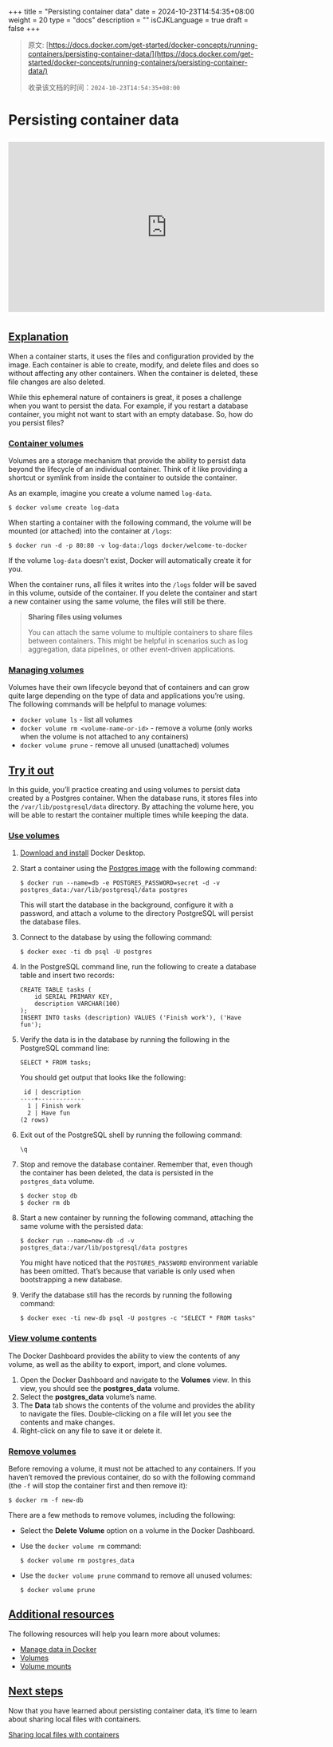 +++
title = "Persisting container data"
date = 2024-10-23T14:54:35+08:00
weight = 20
type = "docs"
description = ""
isCJKLanguage = true
draft = false
+++

> 原文: [https://docs.docker.com/get-started/docker-concepts/running-containers/persisting-container-data/](https://docs.docker.com/get-started/docker-concepts/running-containers/persisting-container-data/)
>
> 收录该文档的时间：`2024-10-23T14:54:35+08:00`

# Persisting container data

<iframe id="youtube-player-10_2BjqB_Ls" data-video-id="10_2BjqB_Ls" class="youtube-video aspect-video h-fit w-full py-2" frameborder="0" allowfullscreen="" allow="accelerometer; autoplay; clipboard-write; encrypted-media; gyroscope; picture-in-picture; web-share" referrerpolicy="strict-origin-when-cross-origin" title="Docker Concepts - Persisting container data" width="100%" height="100%" src="https://www.youtube.com/embed/10_2BjqB_Ls?rel=0&amp;iv_load_policy=3&amp;enablejsapi=1&amp;origin=https%3A%2F%2Fdocs.docker.com&amp;widgetid=1" data-gtm-yt-inspected-24="true" style="--tw-border-spacing-x: 0; --tw-border-spacing-y: 0; --tw-translate-x: 0; --tw-translate-y: 0; --tw-rotate: 0; --tw-skew-x: 0; --tw-skew-y: 0; --tw-scale-x: 1; --tw-scale-y: 1; --tw-pan-x: ; --tw-pan-y: ; --tw-pinch-zoom: ; --tw-scroll-snap-strictness: proximity; --tw-gradient-from-position: ; --tw-gradient-via-position: ; --tw-gradient-to-position: ; --tw-ordinal: ; --tw-slashed-zero: ; --tw-numeric-figure: ; --tw-numeric-spacing: ; --tw-numeric-fraction: ; --tw-ring-inset: ; --tw-ring-offset-width: 0px; --tw-ring-offset-color: #fff; --tw-ring-color: rgb(59 130 246 / 0.5); --tw-ring-offset-shadow: 0 0 #0000; --tw-ring-shadow: 0 0 #0000; --tw-shadow: 0 0 #0000; --tw-shadow-colored: 0 0 #0000; --tw-blur: ; --tw-brightness: ; --tw-contrast: ; --tw-grayscale: ; --tw-hue-rotate: ; --tw-invert: ; --tw-saturate: ; --tw-sepia: ; --tw-drop-shadow: ; --tw-backdrop-blur: ; --tw-backdrop-brightness: ; --tw-backdrop-contrast: ; --tw-backdrop-grayscale: ; --tw-backdrop-hue-rotate: ; --tw-backdrop-invert: ; --tw-backdrop-opacity: ; --tw-backdrop-saturate: ; --tw-backdrop-sepia: ; --tw-contain-size: ; --tw-contain-layout: ; --tw-contain-paint: ; --tw-contain-style: ; box-sizing: border-box; border-width: 0px; border-style: solid; border-color: initial; display: block; vertical-align: middle; aspect-ratio: 16 / 9; height: fit-content; width: 634.672px; padding-top: 0.5rem; padding-bottom: 0.5rem; color: rgb(0, 0, 0); font-family: &quot;Roboto Flex&quot;, system-ui, -apple-system, BlinkMacSystemFont, &quot;Segoe UI&quot;, Oxygen, Ubuntu, Cantarell, &quot;Open Sans&quot;, &quot;Helvetica Neue&quot;, sans-serif; font-size: 16px; font-style: normal; font-variant-ligatures: normal; font-variant-caps: normal; font-weight: 400; letter-spacing: normal; orphans: 2; text-align: start; text-indent: 0px; text-transform: none; widows: 2; word-spacing: 0px; -webkit-text-stroke-width: 0px; white-space: normal; background-color: rgb(255, 255, 255); text-decoration-thickness: initial; text-decoration-style: initial; text-decoration-color: initial;"></iframe>

## [Explanation](https://docs.docker.com/get-started/docker-concepts/running-containers/persisting-container-data/#explanation)

When a container starts, it uses the files and configuration provided by the image. Each container is able to create, modify, and delete files and does so without affecting any other containers. When the container is deleted, these file changes are also deleted.

While this ephemeral nature of containers is great, it poses a challenge when you want to persist the data. For example, if you restart a database container, you might not want to start with an empty database. So, how do you persist files?

### [Container volumes](https://docs.docker.com/get-started/docker-concepts/running-containers/persisting-container-data/#container-volumes)

Volumes are a storage mechanism that provide the ability to persist data beyond the lifecycle of an individual container. Think of it like providing a shortcut or symlink from inside the container to outside the container.

As an example, imagine you create a volume named `log-data`.



```console
$ docker volume create log-data
```

When starting a container with the following command, the volume will be mounted (or attached) into the container at `/logs`:



```console
$ docker run -d -p 80:80 -v log-data:/logs docker/welcome-to-docker
```

If the volume `log-data` doesn't exist, Docker will automatically create it for you.

When the container runs, all files it writes into the `/logs` folder will be saved in this volume, outside of the container. If you delete the container and start a new container using the same volume, the files will still be there.

> **Sharing files using volumes**
>
> You can attach the same volume to multiple containers to share files between containers. This might be helpful in scenarios such as log aggregation, data pipelines, or other event-driven applications.

### [Managing volumes](https://docs.docker.com/get-started/docker-concepts/running-containers/persisting-container-data/#managing-volumes)

Volumes have their own lifecycle beyond that of containers and can grow quite large depending on the type of data and applications you’re using. The following commands will be helpful to manage volumes:

- `docker volume ls` - list all volumes
- `docker volume rm <volume-name-or-id>` - remove a volume (only works when the volume is not attached to any containers)
- `docker volume prune` - remove all unused (unattached) volumes

## [Try it out](https://docs.docker.com/get-started/docker-concepts/running-containers/persisting-container-data/#try-it-out)

In this guide, you’ll practice creating and using volumes to persist data created by a Postgres container. When the database runs, it stores files into the `/var/lib/postgresql/data` directory. By attaching the volume here, you will be able to restart the container multiple times while keeping the data.

### [Use volumes](https://docs.docker.com/get-started/docker-concepts/running-containers/persisting-container-data/#use-volumes)

1. [Download and install](https://docs.docker.com/get-started/get-docker/) Docker Desktop.

2. Start a container using the [Postgres image](https://hub.docker.com/_/postgres) with the following command:

   

   ```console
   $ docker run --name=db -e POSTGRES_PASSWORD=secret -d -v postgres_data:/var/lib/postgresql/data postgres
   ```

   This will start the database in the background, configure it with a password, and attach a volume to the directory PostgreSQL will persist the database files.

3. Connect to the database by using the following command:

   

   ```console
   $ docker exec -ti db psql -U postgres
   ```

4. In the PostgreSQL command line, run the following to create a database table and insert two records:

   

   ```text
   CREATE TABLE tasks (
       id SERIAL PRIMARY KEY,
       description VARCHAR(100)
   );
   INSERT INTO tasks (description) VALUES ('Finish work'), ('Have fun');
   ```

5. Verify the data is in the database by running the following in the PostgreSQL command line:

   

   ```text
   SELECT * FROM tasks;
   ```

   You should get output that looks like the following:

   

   ```text
    id | description
   ----+-------------
     1 | Finish work
     2 | Have fun
   (2 rows)
   ```

6. Exit out of the PostgreSQL shell by running the following command:

   

   ```console
   \q
   ```

7. Stop and remove the database container. Remember that, even though the container has been deleted, the data is persisted in the `postgres_data` volume.

   

   ```console
   $ docker stop db
   $ docker rm db
   ```

8. Start a new container by running the following command, attaching the same volume with the persisted data:

   

   ```console
   $ docker run --name=new-db -d -v postgres_data:/var/lib/postgresql/data postgres 
   ```

   You might have noticed that the `POSTGRES_PASSWORD` environment variable has been omitted. That’s because that variable is only used when bootstrapping a new database.

9. Verify the database still has the records by running the following command:

   

   ```console
   $ docker exec -ti new-db psql -U postgres -c "SELECT * FROM tasks"
   ```

### [View volume contents](https://docs.docker.com/get-started/docker-concepts/running-containers/persisting-container-data/#view-volume-contents)

The Docker Dashboard provides the ability to view the contents of any volume, as well as the ability to export, import, and clone volumes.

1. Open the Docker Dashboard and navigate to the **Volumes** view. In this view, you should see the **postgres_data** volume.
2. Select the **postgres_data** volume’s name.
3. The **Data** tab shows the contents of the volume and provides the ability to navigate the files. Double-clicking on a file will let you see the contents and make changes.
4. Right-click on any file to save it or delete it.

### [Remove volumes](https://docs.docker.com/get-started/docker-concepts/running-containers/persisting-container-data/#remove-volumes)

Before removing a volume, it must not be attached to any containers. If you haven’t removed the previous container, do so with the following command (the `-f` will stop the container first and then remove it):



```console
$ docker rm -f new-db
```

There are a few methods to remove volumes, including the following:

- Select the **Delete Volume** option on a volume in the Docker Dashboard.

- Use the `docker volume rm` command:

  

  ```console
  $ docker volume rm postgres_data
  ```

- Use the `docker volume prune` command to remove all unused volumes:

  

  ```console
  $ docker volume prune
  ```

## [Additional resources](https://docs.docker.com/get-started/docker-concepts/running-containers/persisting-container-data/#additional-resources)

The following resources will help you learn more about volumes:

- [Manage data in Docker](https://docs.docker.com/engine/storage)
- [Volumes](https://docs.docker.com/engine/storage/volumes)
- [Volume mounts](https://docs.docker.com/engine/containers/run/#volume-mounts)

## [Next steps](https://docs.docker.com/get-started/docker-concepts/running-containers/persisting-container-data/#next-steps)

Now that you have learned about persisting container data, it’s time to learn about sharing local files with containers.

[Sharing local files with containers](https://docs.docker.com/get-started/docker-concepts/running-containers/sharing-local-files/)
